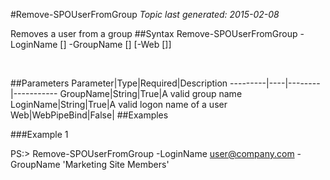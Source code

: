 #Remove-SPOUserFromGroup
*Topic last generated: 2015-02-08*

Removes a user from a group
##Syntax
    Remove-SPOUserFromGroup -LoginName [<String>] -GroupName [<String>] [-Web [<WebPipeBind>]]

&nbsp;

##Parameters
Parameter|Type|Required|Description
---------|----|--------|-----------
GroupName|String|True|A valid group name
LoginName|String|True|A valid logon name of a user
Web|WebPipeBind|False|
##Examples

###Example 1
    
PS:> Remove-SPOUserFromGroup -LoginName user@company.com -GroupName 'Marketing Site Members'


